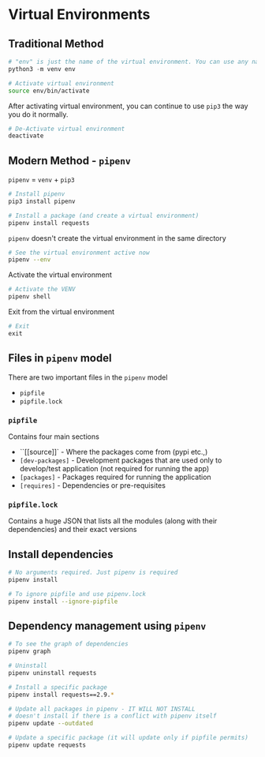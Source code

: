 # Virtual Environments

## Traditional Method

```python
# "env" is just the name of the virtual environment. You can use any name
python3 -m venv env
```

```bash
# Activate virtual environment
source env/bin/activate
```

After activating virtual environment, you can continue to use `pip3` the way you do it normally.

```bash
# De-Activate virtual environment
deactivate
```

## Modern Method - `pipenv` 

`pipenv` = `venv` + `pip3`

```bash
# Install pipenv
pip3 install pipenv
```

```bash
# Install a package (and create a virtual environment)
pipenv install requests
```

`pipenv` doesn't create the virtual environment in the same directory 

```bash
# See the virtual environment active now
pipenv --env
```

Activate the virtual environment

```python
# Activate the VENV
pipenv shell
```

Exit from the virtual environment

```python
# Exit 
exit
```

## Files in `pipenv` model

There are two important files in the `pipenv` model

- `pipfile`
- `pipfile.lock`

### `pipfile`

Contains four main sections

- ``[[source]]` - Where the packages come from (pypi etc.,)
- `[dev-packages]` - Development packages that are used only to develop/test application (not required for running the app)
- `[packages]` - Packages required for running the application
- `[requires]` - Dependencies or pre-requisites

### `pipfile.lock`

Contains a huge JSON that lists all the modules (along with their dependencies) and their exact versions

## Install dependencies

```bash
# No arguments required. Just pipenv is required
pipenv install

# To ignore pipfile and use pipenv.lock
pipenv install --ignore-pipfile
```

## Dependency management using `pipenv`

```bash
# To see the graph of dependencies
pipenv graph

# Uninstall
pipenv uninstall requests

# Install a specific package
pipenv install requests==2.9.*

# Update all packages in pipenv - IT WILL NOT INSTALL
# doesn't install if there is a conflict with pipenv itself
pipenv update --outdated

# Update a specific package (it will update only if pipfile permits)
pipenv update requests
```

